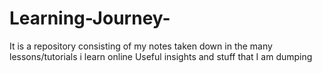 # Learning-Journey-
It is a repository consisting of my notes taken down in the many lessons/tutorials i learn online 
Useful insights and stuff that I am dumping
